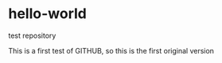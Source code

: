 # hello-world
test repository

This is a first test of GITHUB, so this is the first original version

